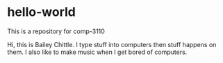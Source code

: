 # hello-world

This is a repository for comp-3110

Hi, this is Bailey Chittle. I type stuff into computers then stuff happens on them. I also like to make music when I get bored of computers. 
